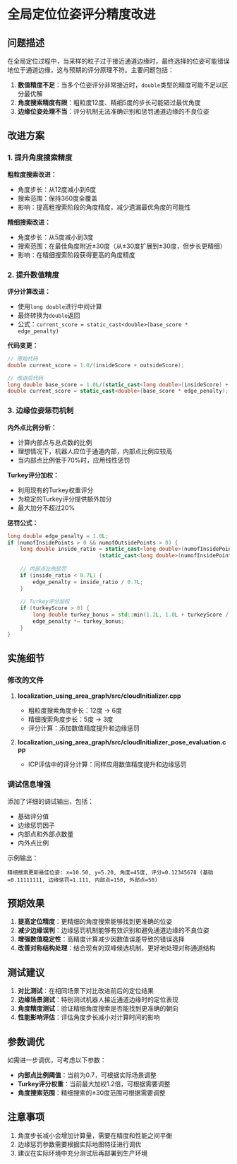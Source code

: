 # 全局定位位姿评分精度改进

## 问题描述

在全局定位过程中，当采样的粒子过于接近通道边缘时，最终选择的位姿可能错误地位于通道边缘，这与预期的评分原理不符。主要问题包括：

1. **数值精度不足**：当多个位姿评分非常接近时，`double`类型的精度可能不足以区分最优解
2. **角度搜索精度有限**：粗粒度12度、精细5度的步长可能错过最优角度
3. **边缘位姿处理不当**：评分机制无法准确识别和惩罚通道边缘的不良位姿

## 改进方案

### 1. 提升角度搜索精度

**粗粒度搜索改进：**
- 角度步长：从12度减小到6度
- 搜索范围：保持360度全覆盖
- 影响：提高粗搜索阶段的角度精度，减少遗漏最优角度的可能性

**精细搜索改进：**
- 角度步长：从5度减小到3度
- 搜索范围：在最佳角度附近±30度（从±30度扩展到±30度，但步长更精细）
- 影响：在精细搜索阶段获得更高的角度精度

### 2. 提升数值精度

**评分计算改进：**
- 使用`long double`进行中间计算
- 最终转换为`double`返回
- 公式：`current_score = static_cast<double>(base_score * edge_penalty)`

**代码变更：**
```cpp
// 原始代码
double current_score = 1.0/(insideScore + outsideScore);

// 改进后代码
long double base_score = 1.0L/(static_cast<long double>(insideScore) + static_cast<long double>(outsideScore));
double current_score = static_cast<double>(base_score * edge_penalty);
```

### 3. 边缘位姿惩罚机制

**内外点比例分析：**
- 计算内部点与总点数的比例
- 理想情况下，机器人应位于通道内部，内部点比例应较高
- 当内部点比例低于70%时，应用线性惩罚

**Turkey评分加权：**
- 利用现有的Turkey权重评分
- 为稳定的Turkey评分提供额外加分
- 最大加分不超过20%

**惩罚公式：**
```cpp
long double edge_penalty = 1.0L;
if (numofInsidePoints > 0 && numofOutsidePoints > 0) {
    long double inside_ratio = static_cast<long double>(numofInsidePoints) / 
                             (static_cast<long double>(numofInsidePoints) + static_cast<long double>(numofOutsidePoints));
    
    // 内部点比例惩罚
    if (inside_ratio < 0.7L) {
        edge_penalty = inside_ratio / 0.7L;
    }
    
    // Turkey评分加权
    if (turkeyScore > 0) {
        long double turkey_bonus = std::min(1.2L, 1.0L + turkeyScore / 1000.0L);
        edge_penalty *= turkey_bonus;
    }
}
```

## 实施细节

### 修改的文件

1. **localization_using_area_graph/src/cloudInitializer.cpp**
   - 粗粒度搜索角度步长：12度 → 6度
   - 精细搜索角度步长：5度 → 3度
   - 评分计算：添加数值精度提升和边缘惩罚

2. **localization_using_area_graph/src/cloudInitializer_pose_evaluation.cpp**
   - ICP评估中的评分计算：同样应用数值精度提升和边缘惩罚

### 调试信息增强

添加了详细的调试输出，包括：
- 基础评分值
- 边缘惩罚因子
- 内部点和外部点数量
- 内外点比例

示例输出：
```
精细搜索更新最佳位姿: x=10.50, y=5.20, 角度=45度, 评分=0.12345678 (基础=0.11111111, 边缘惩罚=1.111, 内部点=150, 外部点=50)
```

## 预期效果

1. **提高定位精度**：更精细的角度搜索能够找到更准确的位姿
2. **减少边缘误判**：边缘惩罚机制能够有效识别和避免通道边缘的不良位姿
3. **增强数值稳定性**：高精度计算减少因数值误差导致的错误选择
4. **改善对称结构处理**：结合现有的双峰候选机制，更好地处理对称通道结构

## 测试建议

1. **对比测试**：在相同场景下对比改进前后的定位结果
2. **边缘场景测试**：特别测试机器人接近通道边缘时的定位表现
3. **角度精度测试**：验证精细角度搜索是否能找到更准确的朝向
4. **性能影响评估**：评估角度步长减小对计算时间的影响

## 参数调优

如需进一步调优，可考虑以下参数：

- **内部点比例阈值**：当前为0.7，可根据实际场景调整
- **Turkey评分权重**：当前最大加权1.2倍，可根据需要调整
- **角度搜索范围**：精细搜索的±30度范围可根据需要调整

## 注意事项

1. 角度步长减小会增加计算量，需要在精度和性能之间平衡
2. 边缘惩罚参数需要根据实际地图特征进行调优
3. 建议在实际环境中充分测试后再部署到生产环境
